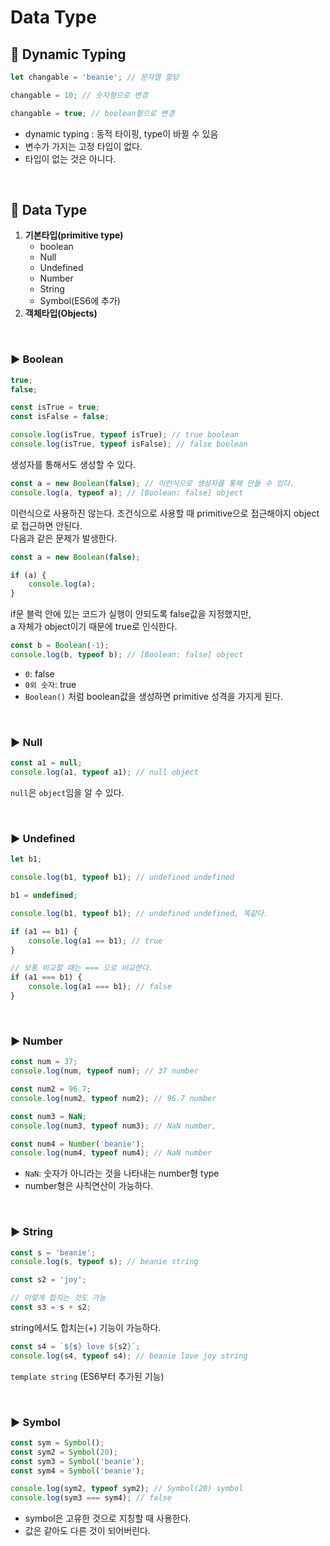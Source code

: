 # Data Type

## 🔖 Dynamic Typing

```js
let changable = 'beanie'; // 문자열 할당

changable = 10; // 숫자형으로 변경

changable = true; // boolean형으로 변경
```
- dynamic typing : 동적 타이핑, type이 바뀔 수 있음
- 변수가 가지는 고정 타입이 없다.
- 타입이 없는 것은 아니다.

<br>

## 🔖 Data Type

1. **기본타입(primitive type)**
   - boolean
   - Null
   - Undefined
   - Number
   - String
   - Symbol(ES6에 추가)
2. **객체타입(Objects)**

<br>

### ▶ Boolean

```js
true;
false; 

const isTrue = true;
const isFalse = false;

console.log(isTrue, typeof isTrue); // true boolean
console.log(isTrue, typeof isFalse); // false boolean
```

생성자를 통해서도 생성할 수 있다.
```js
const a = new Boolean(false); // 이런식으로 생성자를 통해 만들 수 있다.
console.log(a, typeof a); // [Boolean: false] object
```
이런식으로 사용하진 않는다. 조건식으로 사용할 때 primitive으로 접근해야지 object로 접근하면 안된다.  
다음과 같은 문제가 발생한다.

```js
const a = new Boolean(false);

if (a) {
    console.log(a);
}
```
if문 블럭 안에 있는 코드가 실행이 안되도록 false값을 지정했지만,  
a 자체가 object이기 때문에 true로 인식한다.

```js
const b = Boolean(-1);
console.log(b, typeof b); // [Boolean: false] object
```
- `0`: false
- `0외 숫자`: true
- `Boolean()` 처럼 boolean값을 생성하면 primitive 성격을 가지게 된다.
<br>

### ▶ Null

```js
const a1 = null;
console.log(a1, typeof a1); // null object
```
`null`은 `object`임을 알 수 있다.

<br>

### ▶ Undefined

```js
let b1;

console.log(b1, typeof b1); // undefined undefined

b1 = undefined;

console.log(b1, typeof b1); // undefined undefined, 똑같다.

if (a1 == b1) {
    console.log(a1 == b1); // true
}

// 보통 비교할 때는 === 으로 비교한다. 
if (a1 === b1) {
    console.log(a1 === b1); // false
}
```

<br>

### ▶ Number

```js
const num = 37;
console.log(num, typeof num); // 37 number

const num2 = 96.7; 
console.log(num2, typeof num2); // 96.7 number

const num3 = NaN;
console.log(num3, typeof num3); // NaN number, 

const num4 = Number('beanie');
console.log(num4, typeof num4); // NaN number
```
- `NaN`: 숫자가 아니라는 것을 나타내는 number형 type
- number형은 사칙연산이 가능하다.

<br>

### ▶ String

```js
const s = 'beanie';
console.log(s, typeof s); // beanie string

const s2 = 'joy';

// 이렇게 합치는 것도 가능
const s3 = s + s2;
```
string에서도 합치는(+) 기능이 가능하다.

```js
const s4 = `${s} love ${s2}`;
console.log(s4, typeof s4); // beanie love joy string
```
`template string` (ES6부터 추가된 기능)

<br>

### ▶ Symbol
```js
const sym = Symbol();
const sym2 = Symbol(20);
const sym3 = Symbol('beanie');
const sym4 = Symbol('beanie');

console.log(sym2, typeof sym2); // Symbol(20) symbol
console.log(sym3 === sym4); // false
```
- symbol은 고유한 것으로 지칭할 때 사용한다.
- 값은 같아도 다른 것이 되어버린다.
